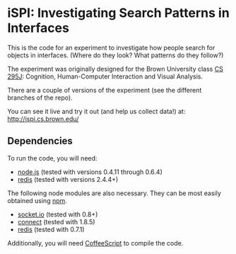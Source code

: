 iSPI: Investigating Search Patterns in Interfaces
=================================================

This is the code for an experiment to investigate how people search for objects in interfaces.
(Where do they look? What patterns do they follow?)

The experiment was originally designed for the Brown University class [CS 295J][]: Cognition, Human-Computer Interaction and Visual Analysis.

There are a couple of versions of the experiment (see the different branches of the repo).

You can see it live and try it out (and help us collect data!) at:
http://ispi.cs.brown.edu/

[CS 295J]: http://cs.brown.edu/courses/csci2950-j.html


Dependencies
------------
To run the code, you will need:

- [node.js](http://nodejs.org/) (tested with versions 0.4.11 through 0.6.4)
- [redis](http://redis.io/) (tested with versions 2.4.4+)

The following node modules are also necessary.
They can be most easily obtained using [npm](http://npmjs.org/).

- [socket.io](http://socket.io/) (tested with 0.8+)
- [connect](http://senchalabs.github.com/connect/) (tested with 1.8.5)
- [redis](https://github.com/mranney/node_redis) (tested with 0.7.1)

Additionally, you will need [CoffeeScript](http://jashkenas.github.com/coffee-script/) to compile the code.
